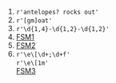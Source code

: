 1. `r'antelopes? rocks out'`
2. `r'[gm]oat'`
3. `r'\d{1,4}-\d{1,2}-\d{1,2}'`
4. [FSM1](FSM1.JPG)
5. [FSM2](FSM2.jpg)
6. `r'\e\[\d+;\d+f'`  
   `r'\e\[1m'`  
   [FSM3](FSM3.jpg)